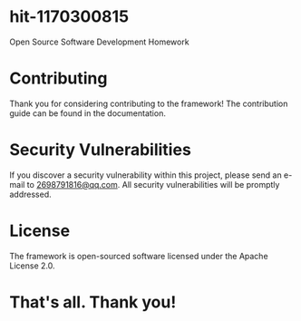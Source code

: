 # hit-1170300815
Open Source Software Development Homework

# Contributing
Thank you for considering contributing to the framework! The contribution guide can be found in the documentation.

# Security Vulnerabilities
If you discover a security vulnerability within this project, please send an e-mail to 2698791816@qq.com. All security vulnerabilities will be promptly addressed.

# License
The framework is open-sourced software licensed under the Apache License 2.0.

# That's all. Thank you!
